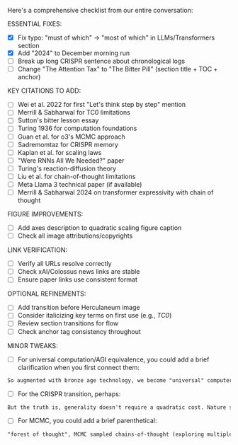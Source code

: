 Here's a comprehensive checklist from our entire conversation:

ESSENTIAL FIXES:
- [x] Fix typo: "must of which" → "most of which" in LLMs/Transformers section
- [x] Add "2024" to December morning run
- [ ] Break up long CRISPR sentence about chronological logs
- [ ] Change "The Attention Tax" to "The Bitter Pill" (section title + TOC + anchor)

KEY CITATIONS TO ADD:
- [ ] Wei et al. 2022 for first "Let's think step by step" mention
- [ ] Merrill & Sabharwal for TC0 limitations
- [ ] Sutton's bitter lesson essay
- [ ] Turing 1936 for computation foundations
- [ ] Guan et al. for o3's MCMC approach
- [ ] Sadremomtaz for CRISPR memory
- [ ] Kaplan et al. for scaling laws
- [ ] "Were RNNs All We Needed?" paper
- [ ] Turing's reaction-diffusion theory
- [ ] Liu et al. for chain-of-thought limitations
- [ ] Meta Llama 3 technical paper (if available)
- [ ] Merrill & Sabharwal 2024 on transformer expressivity with chain of thought

FIGURE IMPROVEMENTS:
- [ ] Add axes description to quadratic scaling figure caption
- [ ] Check all image attributions/copyrights

LINK VERIFICATION:
- [ ] Verify all URLs resolve correctly
- [ ] Check xAI/Colossus news links are stable
- [ ] Ensure paper links use consistent format

OPTIONAL REFINEMENTS:
- [ ] Add transition before Herculaneum image
- [ ] Consider italicizing key terms on first use (e.g., _TC0_)
- [ ] Review section transitions for flow
- [ ] Check anchor tag consistency throughout

MINOR TWEAKS:

- [ ] For universal computation/AGI equivalence, you could add a brief clarification when you first connect them:
```markdown
So augmented with bronze age technology, we become "universal" computers in Turing's language—the quintessential "general" intelligence capable of solving any problem given enough time and snacks. For the sake of argument, let's agree: general intelligence ≈ universal computer. (After all, if you can simulate any computation, you can solve any well-defined problem.)
```

- [ ] For the CRISPR transition, perhaps:
```markdown
But the truth is, generality doesn't require a quadratic cost. Nature shows us why. Look at a single cell.
```

- [ ] For MCMC, you could add a brief parenthetical:
```markdown
"forest of thought", MCMC sampled chains-of-thought (exploring multiple possible reasoning paths like a chess computer) which are kept in check.
```
